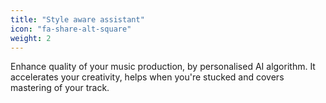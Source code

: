 ```yaml
---
title: "Style aware assistant"
icon: "fa-share-alt-square"
weight: 2
---
```

Enhance quality of your music production, by personalised AI algorithm. It accelerates your creativity, helps when you're stucked and covers mastering of your track.
